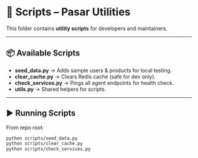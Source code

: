 # 📜 Scripts – Pasar Utilities

This folder contains **utility scripts** for developers and maintainers.

---

## 📦 Available Scripts

- **seed_data.py** → Adds sample users & products for local testing.
- **clear_cache.py** → Clears Redis cache (safe for dev only).
- **check_services.py** → Pings all agent endpoints for health check.
- **utils.py** → Shared helpers for scripts.

---

## ▶️ Running Scripts

From repo root:

```bash
python scripts/seed_data.py
python scripts/clear_cache.py
python scripts/check_services.py
